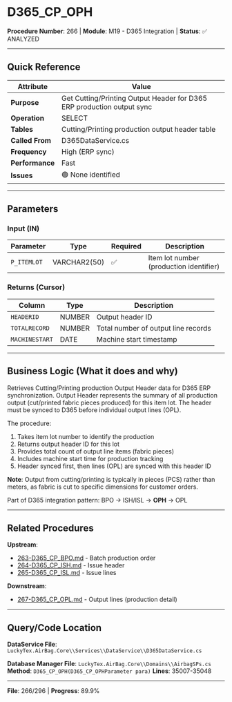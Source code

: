 # D365_CP_OPH

**Procedure Number**: 266 | **Module**: M19 - D365 Integration | **Status**: ✅ ANALYZED

---

## Quick Reference

| Attribute | Value |
|-----------|-------|
| **Purpose** | Get Cutting/Printing Output Header for D365 ERP production output sync |
| **Operation** | SELECT |
| **Tables** | Cutting/Printing production output header table |
| **Called From** | D365DataService.cs |
| **Frequency** | High (ERP sync) |
| **Performance** | Fast |
| **Issues** | 🟢 None identified |

---

## Parameters

### Input (IN)

| Parameter | Type | Required | Description |
|-----------|------|----------|-------------|
| `P_ITEMLOT` | VARCHAR2(50) | ✅ | Item lot number (production identifier) |

### Returns (Cursor)

| Column | Type | Description |
|--------|------|-------------|
| `HEADERID` | NUMBER | Output header ID |
| `TOTALRECORD` | NUMBER | Total number of output line records |
| `MACHINESTART` | DATE | Machine start timestamp |

---

## Business Logic (What it does and why)

Retrieves Cutting/Printing production Output Header data for D365 ERP synchronization. Output Header represents the summary of all production output (cut/printed fabric pieces produced) for this item lot. The header must be synced to D365 before individual output lines (OPL).

The procedure:
1. Takes item lot number to identify the production
2. Returns output header ID for this lot
3. Provides total count of output line items (fabric pieces)
4. Includes machine start time for production tracking
5. Header synced first, then lines (OPL) are synced with this header ID

**Note**: Output from cutting/printing is typically in pieces (PCS) rather than meters, as fabric is cut to specific dimensions for customer orders.

Part of D365 integration pattern: BPO → ISH/ISL → **OPH** → OPL

---

## Related Procedures

**Upstream**:
- [263-D365_CP_BPO.md](./263-D365_CP_BPO.md) - Batch production order
- [264-D365_CP_ISH.md](./264-D365_CP_ISH.md) - Issue header
- [265-D365_CP_ISL.md](./265-D365_CP_ISL.md) - Issue lines

**Downstream**:
- [267-D365_CP_OPL.md](./267-D365_CP_OPL.md) - Output lines (production detail)

---

## Query/Code Location

**DataService File**: `LuckyTex.AirBag.Core\\Services\\DataService\\D365DataService.cs`

**Database Manager File**: `LuckyTex.AirBag.Core\\Domains\\AirbagSPs.cs`
**Method**: `D365_CP_OPH(D365_CP_OPHParameter para)`
**Lines**: 35007-35048

---

**File**: 266/296 | **Progress**: 89.9%
